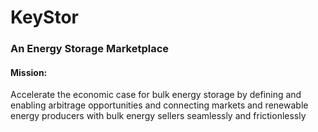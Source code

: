 # KeyStor
### An Energy Storage Marketplace
#### Mission:
Accelerate the economic case for bulk energy storage by defining and enabling arbitrage opportunities and connecting markets and renewable energy producers with bulk energy sellers seamlessly and frictionlessly
